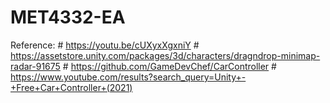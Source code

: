 # MET4332-EA
  Reference:
    # https://youtu.be/cUXyxXgxniY
    # https://assetstore.unity.com/packages/3d/characters/dragndrop-minimap-radar-91675
    # https://github.com/GameDevChef/CarController
    # https://www.youtube.com/results?search_query=Unity+-+Free+Car+Controller+(2021)
